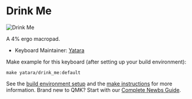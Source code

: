 # Drink Me

![Drink Me](https://i.imgur.com/iz56Er0.jpg)

A 4% ergo macropad.

* Keyboard Maintainer: [Yatara](https://github.com/yatara-cc)

Make example for this keyboard (after setting up your build environment):

```
make yatara/drink_me:default
```

See the [build environment setup](https://docs.qmk.fm/#/getting_started_build_tools) and the [make instructions](https://docs.qmk.fm/#/getting_started_make_guide) for more information. Brand new to QMK? Start with our [Complete Newbs Guide](https://docs.qmk.fm/#/newbs).

